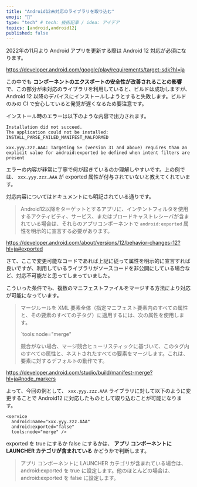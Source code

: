 ```yaml
---
title: "Android12未対応のライブラリを取り込む"
emoji: "🍧"
type: "tech" # tech: 技術記事 / idea: アイデア
topics: [android,android12]
published: false
---
```


2022年の11月より Android アプリを更新する際は Android 12 対応が必須になります。

https://developer.android.com/google/play/requirements/target-sdk?hl=ja

この中でも **コンポーネントのエクスポートの安全性が改善されることの影響** で、この部分が未対応のライブラリを利用していると、ビルドは成功しますが、 Android 12 以降のデバイスにインストールしようとすると失敗します。ビルドのみの CI で安心していると発覚が遅くなるため要注意です。

インストール時のエラーは以下のような内容で出力されます。

```
Installation did not succeed.
The application could not be installed: INSTALL_PARSE_FAILED_MANIFEST_MALFORMED

xxx.yyy.zzz.AAA: Targeting S+ (version 31 and above) requires than an explicit value for android:exported be defined when intent filters are present
```

エラーの内容が非常に丁寧で何が起きているのか理解しやすいです。上の例では、 `xxx.yyy.zzz.AAA` が exported 属性が付与されていないと教えてくれています。

対応内容についてはドキュメントにも明記されている通りです。

> Android12以降をターゲットとするアプリに、インテントフィルタを使用するアクティビティ、サービス、またはブロードキャストレシーバが含まれている場合は、それらのアプリコンポーネントで `android:exported` 属性を明示的に宣言する必要があります。

https://developer.android.com/about/versions/12/behavior-changes-12?hl=ja#exported

さて、ここで変更可能なコードであれば上記に従って属性を明示的に宣言すれば良いですが、利用しているライブラリがソースコードを非公開にしている場合など、対応不可能だと思ってしまっていました。

こういった条件でも、複数のマニフェストファイルをマージする方法により対応が可能になっています。

> マージルールを XML 要素全体（指定マニフェスト要素内のすべての属性と、その要素のすべての子タグ）に適用するには、次の属性を使用します。
>
> `tools:node="merge"
> 
> 競合がない場合、マージ競合ヒューリスティックに基づいて、このタグ内のすべての属性と、ネストされたすべての要素をマージします。これは、要素に対するデフォルトの動作です。

https://developer.android.com/studio/build/manifest-merge?hl=ja#node_markers

よって、今回の例として、 `xxx.yyy.zzz.AAA` ライブラリに対して以下のように変更することで Android12 に対応したものとして取り込むことが可能になります。

```
<service
  android:name="xxx.yyy.zzz.AAA"
  android:exported="false"
  tools:node="merge" />
```

exported を true にするか false にするかは、 **アプリ コンポーネントに LAUNCHER カテゴリが含まれている** かどうかで判断します。

> アプリ コンポーネントに LAUNCHER カテゴリが含まれている場合は、android:exported を true に設定します。他のほとんどの場合は、android:exported を false に設定します。

